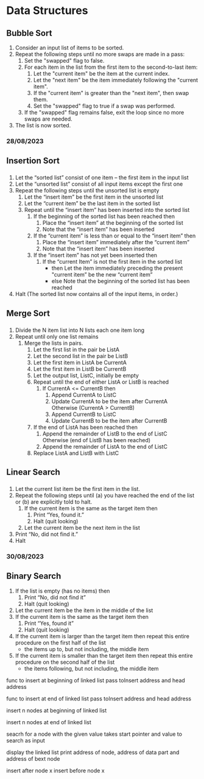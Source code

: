 # Data Structures


## Bubble Sort

1. Consider an input list of items to be sorted.
2. Repeat the following steps until no more swaps are made in a pass:
    1. Set the "swapped" flag to false.
    2. For each item in the list from the first item to the second-to-last item:
        1. Let the "current item" be the item at the current index.
        2. Let the "next item" be the item immediately following the "current item".
        3. If the "current item" is greater than the "next item", then swap them.
        4.  Set the "swapped" flag to true if a swap was performed.
    3. If the "swapped" flag remains false, exit the loop since no more swaps are needed.
3. The list is now sorted.

### 28/08/2023
## Insertion Sort
###
1.  Let the “sorted list” consist of one item – the first item in the input list
2.  Let the “unsorted list” consist of all input items except the first one
3.  Repeat the following steps until the unsorted list is empty
    1.  Let the “insert item” be the first item in the unsorted list
    2.  Let the “current item” be the last item in the sorted list
    3.  Repeat until the “insert item” has been inserted into the sorted list
        1.  If the beginning of the sorted list has been reached then
            1.  Place the “insert item” at the beginning of the sorted list
            2.  Note that the “insert item” has been inserted
        2.  If the “current item” is less than or equal to the “insert item” then
            1.  Place the “insert item” immediately after the “current item”
            2.  Note that the “insert item” has been inserted
        3.  If the “insert item” has not yet been inserted then
            1.  If the “current Item” is not the first item in the sorted list
                - then   Let the item immediately preceding the present
       "current item” be the new “current item”
                - else   Note that the beginning of the sorted list has been reached
4.  Halt (The sorted list now contains all of the input items, in order.)

## Merge Sort

###
1. Divide the N item list into N lists each one item long
2. Repeat until only one list remains
    1. Merge the lists in pairs.
        1. Let the first list in the pair be ListA
        2. Let the second list in the pair be ListB
        3. Let the first item in ListA be CurrentA 
        4. Let the first item in ListB be CurrentB
        5. Let the output list, ListC, initially be empty 
        6. Repeat until the end of either ListA or ListB is reached
            1. If CurrentA <= CurrentB then
                1. Append CurrentA to ListC
                2. Update CurrentA to be the item after CurrentA          
                Otherwise (CurrentA > CurrentB)
                3. Append CurrentB to ListC
                4. Update CurrentB to be the item after CurrentB
        7. If the end of ListA has been reached then 
            1. Append the remainder of ListB to the end of ListC  
            Otherwise (end of ListB has been reached) 
            2. Append the remainder of ListA to the end of ListC
        8. Replace ListA and ListB with ListC
## Linear Search

###
1.  Let the current list item be the first item in the list.
2.  Repeat the following steps until (a) you have reached the end of the list
                                 or  (b) are explicitly told to halt.
    1.  If the current item is the same as the target item then
        1.  Print  “Yes, found it.”
        2.  Halt (quit looking)
    2.  Let the current item be the next item in the list
3.  Print  “No, did not find it.”
4.  Halt

### 30/08/2023

## Binary Search

1.  If the list is empty (has no items) then
    1.  Print “No, did not find it”
    2.  Halt (quit looking)
2.  Let the current item be the item in the middle of the list
3.  If the current item is the same as the target item then
    1.  Print “Yes, found it”
    2.  Halt (quit looking)
4.  If the current item is larger than the target item then
repeat this entire procedure on the first half of the list
    - the items up to, but not including, the middle item
5.  If the current item is smaller than the target item then 
repeat this entire procedure on the second half of the list
    - the items following, but not including, the middle item


func to insert at beginning of linked list
pass toInsert address and head address

func to insert at end of linked list
pass toInsert address and head address

insert n nodes at beginning of linked list

insert n nodes at end of linked list

seacrh for a node with the given value
takes start pointer and value to search as input

display the linked list
print address of node, address of data part and address of bext node

insert after node x
insert before node x


